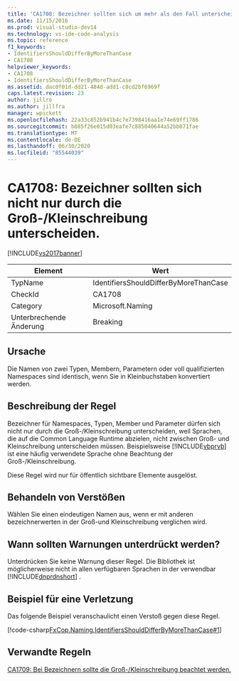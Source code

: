 ```yaml
---
title: 'CA1708: Bezeichner sollten sich um mehr als den Fall unterscheiden | Microsoft-Dokumentation'
ms.date: 11/15/2016
ms.prod: visual-studio-dev14
ms.technology: vs-ide-code-analysis
ms.topic: reference
f1_keywords:
- IdentifiersShouldDifferByMoreThanCase
- CA1708
helpviewer_keywords:
- CA1708
- IdentifiersShouldDifferByMoreThanCase
ms.assetid: dac0f01d-dd21-484d-add1-c8cd2bf6969f
caps.latest.revision: 23
author: jillre
ms.author: jillfra
manager: wpickett
ms.openlocfilehash: 22a33c852b941b4c7e7398416aa1e74e69ff1786
ms.sourcegitcommit: b885f26e015d03eafe7c885040644a52bb071fae
ms.translationtype: MT
ms.contentlocale: de-DE
ms.lasthandoff: 06/30/2020
ms.locfileid: "85544039"
---
```

# <a name="ca1708-identifiers-should-differ-by-more-than-case"></a>CA1708: Bezeichner sollten sich nicht nur durch die Groß-/Kleinschreibung unterscheiden.
[!INCLUDE[vs2017banner](../includes/vs2017banner.md)]

|Element|Wert|
|-|-|
|TypName|IdentifiersShouldDifferByMoreThanCase|
|CheckId|CA1708|
|Category|Microsoft.Naming|
|Unterbrechende Änderung|Breaking|

## <a name="cause"></a>Ursache
 Die Namen von zwei Typen, Membern, Parametern oder voll qualifizierten Namespaces sind identisch, wenn Sie in Kleinbuchstaben konvertiert werden.

## <a name="rule-description"></a>Beschreibung der Regel
 Bezeichner für Namespaces, Typen, Member und Parameter dürfen sich nicht nur durch die Groß-/Kleinschreibung unterscheiden, weil Sprachen, die auf die Common Language Runtime abzielen, nicht zwischen Groß- und Kleinschreibung unterscheiden müssen. Beispielsweise [!INCLUDE[vbprvb](../includes/vbprvb-md.md)] ist eine häufig verwendete Sprache ohne Beachtung der Groß-/Kleinschreibung.

 Diese Regel wird nur für öffentlich sichtbare Elemente ausgelöst.

## <a name="how-to-fix-violations"></a>Behandeln von Verstößen
 Wählen Sie einen eindeutigen Namen aus, wenn er mit anderen bezeichnerwerten in der Groß-und Kleinschreibung verglichen wird.

## <a name="when-to-suppress-warnings"></a>Wann sollten Warnungen unterdrückt werden?
 Unterdrücken Sie keine Warnung dieser Regel. Die Bibliothek ist möglicherweise nicht in allen verfügbaren Sprachen in der verwendbar [!INCLUDE[dnprdnshort](../includes/dnprdnshort-md.md)] .

## <a name="example-of-a-violation"></a>Beispiel für eine Verletzung
 Das folgende Beispiel veranschaulicht einen Verstoß gegen diese Regel.

 [!code-csharp[FxCop.Naming.IdentifiersShouldDifferByMoreThanCase#1](../snippets/csharp/VS_Snippets_CodeAnalysis/FxCop.Naming.IdentifiersShouldDifferByMoreThanCase/cs/FxCop.Naming.IdentifiersShouldDifferByMoreThanCase.cs#1)]

## <a name="related-rules"></a>Verwandte Regeln
 [CA1709: Bei Bezeichnern sollte die Groß-/Kleinschreibung beachtet werden.](../code-quality/ca1709-identifiers-should-be-cased-correctly.md)
